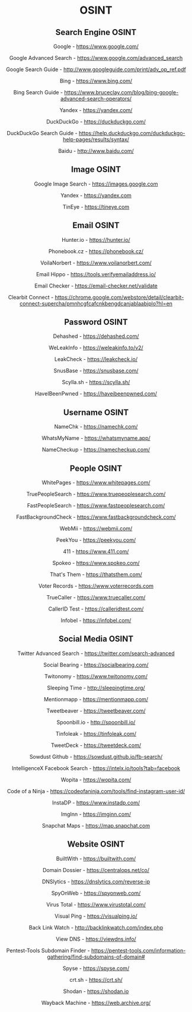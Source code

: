 <div align="center">

# OSINT

## Search Engine OSINT
Google - https://www.google.com/

Google Advanced Search - https://www.google.com/advanced_search

Google Search Guide - http://www.googleguide.com/print/adv_op_ref.pdf

Bing - https://www.bing.com/

Bing Search Guide - https://www.bruceclay.com/blog/bing-google-advanced-search-operators/

Yandex - https://yandex.com/

DuckDuckGo - https://duckduckgo.com/

DuckDuckGo Search Guide - https://help.duckduckgo.com/duckduckgo-help-pages/results/syntax/

Baidu - http://www.baidu.com/

## Image OSINT
Google Image Search - https://images.google.com

Yandex - https://yandex.com

TinEye - https://tineye.com

## Email OSINT
Hunter.io - https://hunter.io/

Phonebook.cz - https://phonebook.cz/

VoilaNorbert - https://www.voilanorbert.com/

Email Hippo - https://tools.verifyemailaddress.io/

Email Checker - https://email-checker.net/validate

Clearbit Connect - https://chrome.google.com/webstore/detail/clearbit-connect-supercha/pmnhcgfcafcnkbengdcanjablaabjplo?hl=en

## Password OSINT
Dehashed - https://dehashed.com/

WeLeakInfo - https://weleakinfo.to/v2/

LeakCheck - https://leakcheck.io/

SnusBase - https://snusbase.com/

Scylla.sh - https://scylla.sh/

HaveIBeenPwned - https://haveibeenpwned.com/

## Username OSINT
NameChk - https://namechk.com/

WhatsMyName - https://whatsmyname.app/

NameCheckup - https://namecheckup.com/

## People OSINT
WhitePages - https://www.whitepages.com/

TruePeopleSearch - https://www.truepeoplesearch.com/

FastPeopleSearch - https://www.fastpeoplesearch.com/

FastBackgroundCheck - https://www.fastbackgroundcheck.com/

WebMii - https://webmii.com/

PeekYou - https://peekyou.com/

411 - https://www.411.com/

Spokeo - https://www.spokeo.com/

That's Them - https://thatsthem.com/

Voter Records - https://www.voterrecords.com

TrueCaller - https://www.truecaller.com/

CallerID Test - https://calleridtest.com/

Infobel - https://infobel.com/

## Social Media OSINT
Twitter Advanced Search - https://twitter.com/search-advanced

Social Bearing - https://socialbearing.com/

Twitonomy - https://www.twitonomy.com/

Sleeping Time - http://sleepingtime.org/

Mentionmapp - https://mentionmapp.com/

Tweetbeaver - https://tweetbeaver.com/

Spoonbill.io - http://spoonbill.io/

Tinfoleak - https://tinfoleak.com/

TweetDeck - https://tweetdeck.com/

Sowdust Github - https://sowdust.github.io/fb-search/

IntelligenceX Facebook Search - https://intelx.io/tools?tab=facebook

Wopita - https://wopita.com/

Code of a Ninja - https://codeofaninja.com/tools/find-instagram-user-id/

InstaDP - https://www.instadp.com/

ImgInn - https://imginn.com/

Snapchat Maps - https://map.snapchat.com

## Website OSINT
BuiltWith - https://builtwith.com/

Domain Dossier - https://centralops.net/co/

DNSlytics - https://dnslytics.com/reverse-ip

SpyOnWeb - https://spyonweb.com/

Virus Total - https://www.virustotal.com/

Visual Ping - https://visualping.io/

Back Link Watch - http://backlinkwatch.com/index.php

View DNS - https://viewdns.info/

Pentest-Tools Subdomain Finder - https://pentest-tools.com/information-gathering/find-subdomains-of-domain#

Spyse - https://spyse.com/

crt.sh - https://crt.sh/

Shodan - https://shodan.io

Wayback Machine - https://web.archive.org/

</div>
